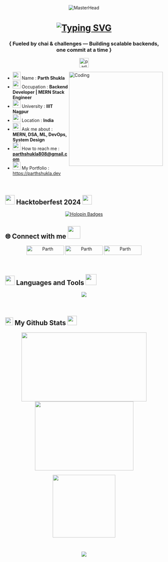 <p align="center">
  <img src="https://i.giphy.com/media/v1.Y2lkPTc5MGI3NjExMzl1d21vdXljdnJucDYzOGx0M3M2ZmUwMnp3aWxwazU2NWh1YWlrYiZlcD12MV9pbnRlcm5hbF9naWZfYnlfaWQmY3Q9Zw/5e25aUTZPcI94uMZgv/giphy.gif" alt="MasterHead">
</p>

<h1 align="center">
<a href="https://git.io/typing-svg" ><img src="https://readme-typing-svg.demolab.com?font=Fira+Code&pause=1000&width=435&lines=Hello+There+👋,+Parth+this+side!!;Welcome+to+my+Github+Profile;I'm+a+Backend+Specialist+and+Full+Stack+Developer;Crafting+clean+architecture+with+MERN+Stack;Always+learning,+always+building;Feel+free+to+explore+my+repositories!;Let's+connect+and+collab+%F0%9F%9A%80" alt="Typing SVG" /></a>
</h1>

<h3 align="center">{ Fueled by chai & challenges — Building scalable backends, one commit at a time }</h3>

<p align="center"> <img src="https://komarev.com/ghpvc/?username=parthshukla26&label=Profile%20views&color=0e75b6&style=flat" alt="parthshukla26" height="30"/> </p>
<img align="right" alt="Coding" width="300" src="https://i.pinimg.com/originals/c6/3c/ae/c63cae1344766f14d9d184e5aafed065.gif">

- <img src = "https://icon-library.com/images/avatar-icon-images/avatar-icon-images-4.jpg" width = 25px> Name : **Parth Shukla** 
- <img src = "https://cdn2.iconfinder.com/data/icons/colored-simple-circle-volume-04/128/circle-flat-general-53623030e-512.png" width = 25px> Occupation : **Backend Developer | MERN Stack Engineer**
- <img src = "https://cdn-icons-png.freepik.com/256/5352/5352118.png?semt=ais_hybrid" width = 25px> University : **IIIT Nagpur**
- <img src = "https://cdn-icons-png.freepik.com/512/3183/3183012.png" width = 25px> Location : **India**
- <img src = "https://cdn-icons-png.flaticon.com/512/7245/7245025.png" width = 25px> Ask me about : **MERN, DSA, ML, DevOps, System Design**
- <img src = "https://static.vecteezy.com/system/resources/thumbnails/014/440/980/small_2x/email-message-icon-design-in-blue-circle-png.png" width = 25px> How to reach me :  **parthshukla808@gmail.com**
- <img src = "https://cdn-icons-png.flaticon.com/512/12496/12496748.png" width = 25px> My Portfolio : https://parthshukla.dev

<br>
<h2 align="left"><img src="https://github.com/user-attachments/assets/578f739b-172a-4b8f-a1f6-648ba0b12af5" width="30px" height="30px" "> Hacktoberfest 2024 <img src="https://github.com/user-attachments/assets/0e8a5418-ffc3-440b-91df-b4cb3046d83f" width="30px" height="30px" ></h2>
<p align="center">
   <a href="https://holopin.io/@parthshukla26">
      <img src="https://holopin.me/parthshukla26" alt="Holopin Badges" width="full">
   </a>
</p>

<h2 align="left">🌐 Connect with me <img src = "https://user-images.githubusercontent.com/74038190/219923809-b86dc415-a0c2-4a38-bc88-ad6cf06395a8.gif" width="40px" height="40px"></h2>
<p align="center">
<a href="https://www.linkedin.com/in/parthshukla808" target="blank">
    <img align="center" src="https://img.shields.io/badge/linkedin-%230077B5.svg?style=for-the-badge&logo=linkedin&logoColor=white" alt="Parth" height="30" width="120" /></a>
<a href="https://twitter.com/ParthShukla808" target="blank">
  <img align="center" src="https://img.shields.io/badge/Twitter-%231DA1F2.svg?style=for-the-badge&logo=Twitter&logoColor=white" alt="Parth" height="30" width="120" /></a>
<a href="https://www.instagram.com/parth.codes" target="blank">
    <img align="center" src="https://img.shields.io/badge/Instagram-%23E4405F.svg?style=for-the-badge&logo=Instagram&logoColor=white" alt="Parth" height="30" width="120" /></a>
</p>

<br>
<h2 align="left"><img src="https://user-images.githubusercontent.com/74038190/212284087-bbe7e430-757e-4901-90bf-4cd2ce3e1852.gif" width="30" height="30"/> Languages and Tools <img src="https://media.tenor.com/q4L3wKD-P7YAAAAi/hydra-we-bhack.gif" width="35" height="35"/></h2>
<p align="center">
  <img src="https://skillicons.dev/icons?i=cpp,js,ts,html,css,react,nextjs,nodejs,express,mongodb,postgresql,mysql,docker,firebase,vercel,redux,github,git,arduino,threejs,python,jwt,linux,figma,postman" />
</p>

<br>
<h2 align="left"><img src = "https://www.svgrepo.com/show/475654/github-color.svg" width="25px" height="25px"> My Github Stats <img src = "https://media.tenor.com/LSHKMiRdLggAAAAi/statistics-trending-up.gif" width="30px" height="30px"></h2>
<div align="center">
  <img src="https://github-readme-stats.vercel.app/api?username=parthshukla26&show_icons=true&locale=en&theme=transparent" height="220px" width="400px"/>
  <img src="https://github-readme-stats.vercel.app/api/top-langs?username=parthshukla26&show_icons=true&locale=en&layout=compact&theme=transparent" height="220px" width="315px"/>
</div>
<p align="center">
  <img src="https://github-readme-streak-stats.herokuapp.com/?user=parthshukla26&theme=transparent&show_icons=true" height="200px"/>
</p>

<br>
<p align="center"><img src="https://capsule-render.vercel.app/api?type=waving&color=gradient&height=100&text=Thanks%20For%20Visiting&section=footer"/></p>
